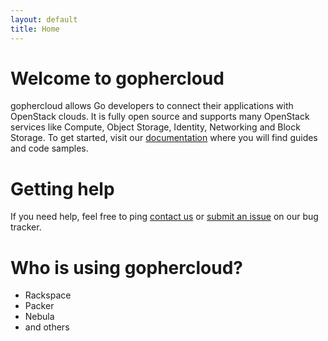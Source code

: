 ```yaml
---
layout: default
title: Home
---
```


# Welcome to gophercloud

gophercloud allows Go developers to connect their applications with OpenStack
clouds. It is fully open source and supports many OpenStack services like
Compute, Object Storage, Identity, Networking and Block Storage. To get started,
visit our [documentation](/docs) where you will find guides and code samples.

# Getting help

If you need help, feel free to ping [contact us](https://developer.rackspace.com/support/) or [submit an
issue](https://github.com/rackspace/gophercloud/issues) on our bug tracker.

# Who is using gophercloud?

* Rackspace
* Packer
* Nebula
* and others
